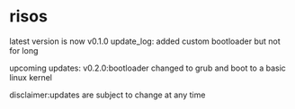 # risos
latest version is now v0.1.0
update_log:
added custom bootloader but not for long

upcoming updates:
v0.2.0:bootloader changed to grub and boot to a basic linux kernel

disclaimer:updates are subject to change at any time
